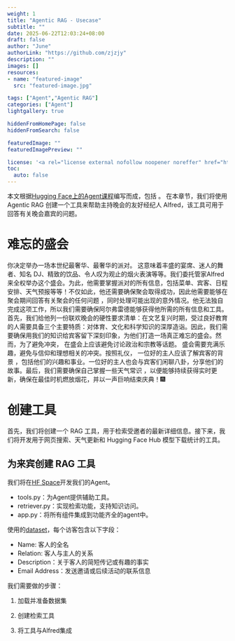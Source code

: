 ```yaml
---
weight: 1
title: "Agentic RAG - Usecase"
subtitle: ""
date: 2025-06-22T12:03:24+08:00
draft: false
author: "June"
authorLink: "https://github.com/zjzjy"
description: ""
images: []
resources:
- name: "featured-image"
  src: "featured-image.jpg"

tags: ["Agent","Agentic RAG"]
categories: ["Agent"]
lightgallery: true

hiddenFromHomePage: false
hiddenFromSearch: false

featuredImage: ""
featuredImagePreview: ""

license: '<a rel="license external nofollow noopener noreffer" href="https://creativecommons.org/licenses/by-nc/4.0/" target="_blank">CC BY-NC 4.0</a>'
toc:
  auto: false
---
```

本文根据[Hugging Face上的Agent课程](https://huggingface.co/learn/agents-course/unit3/agentic-rag/introduction)编写而成，包括        。
在本章节，我们将使用 Agentic RAG 创建一个工具来帮助主持晚会的友好经纪人 Alfred，该工具可用于回答有关晚会嘉宾的问题。
# 难忘的盛会
你决定举办一场本世纪最奢华、最奢华的派对。 这意味着丰盛的宴席、迷人的舞者、知名 DJ、精致的饮品、令人叹为观止的烟火表演等等。我们委托管家Alfred来全权举办这个盛会。为此，他需要掌握派对的所有信息，包括菜单、宾客、日程安排、天气预报等等！不仅如此，他还需要确保聚会取得成功，因此他需要能够在聚会期间回答有关聚会的任何问题 ，同时处理可能出现的意外情况。他无法独自完成这项工作，所以我们需要确保阿尔弗雷德能够获得他所需的所有信息和工具。  
首先，我们给他列一份联欢晚会的硬性要求清单：在文艺复兴时期，受过良好教育的人需要具备三个主要特质：对体育、文化和科学知识的深厚造诣。因此，我们需要确保用我们的知识给宾客留下深刻印象，为他们打造一场真正难忘的盛会。然而，为了避免冲突， 在盛会上应该避免讨论政治和宗教等话题。 盛会需要充满乐趣，避免与信仰和理想相关的冲突。按照礼仪， 一位好的主人应该了解宾客的背景 ，包括他们的兴趣和事业。一位好的主人也会与宾客们闲聊八卦，分享他们的故事。最后，我们需要确保自己掌握一些天气常识 ，以便能够持续获得实时更新，确保在最佳时机燃放烟花，并以一声巨响结束庆典！🎆
# 创建工具
首先，我们将创建一个 RAG 工具，用于检索受邀者的最新详细信息。接下来，我们将开发用于网页搜索、天气更新和 Hugging Face Hub 模型下载统计的工具。
## 为来宾创建 RAG 工具
我们将在[HF Space](https://huggingface.co/spaces/agents-course/Unit_3_Agentic_RAG)开发我们的Agent。
- tools.py：为Agent提供辅助工具。
- retriever.py：实现检索功能，支持知识访问。
- app.py：将所有组件集成到功能齐全的agent中。


使用的[dataset](https://huggingface.co/datasets/agents-course/unit3-invitees)，每个访客包含以下字段：
- Name: 客人的全名
- Relation: 客人与主人的关系
- Description：关于客人的简短传记或有趣的事实
- Email Address：发送邀请或后续活动的联系信息


我们需要做的步骤：
1. 加载并准备数据集
  
2. 创建检索工具
3. 将工具与Alfred集成

